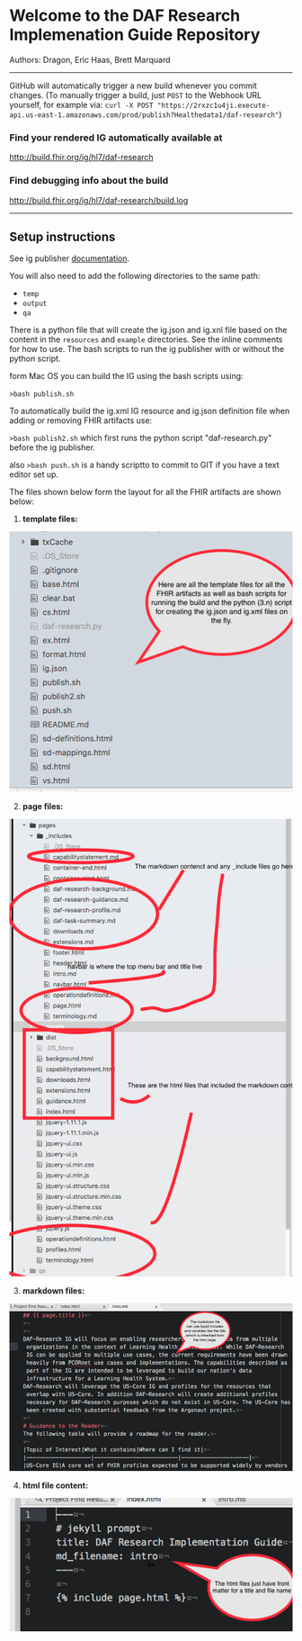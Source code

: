 
#  Welcome to the DAF Research Implemenation Guide Repository

Authors: Dragon,  Eric Haas, Brett Marquard


-----


GitHub will automatically trigger a new build whenever you commit changes.
(To manually trigger a build, just `POST` to the Webhook URL yourself, for example via:
`curl -X POST "https://2rxzc1u4ji.execute-api.us-east-1.amazonaws.com/prod/publish?Healthedata1/daf-research"`)


### Find your rendered IG automatically available at

http://build.fhir.org/ig/hl7/daf-research

### Find debugging info about the build

http://build.fhir.org/ig/hl7/daf-research/build.log

------

## Setup instructions

See ig publisher [documentation](http://wiki.hl7.org/index.php?title=IG_Publisher_Documentation).

You will also need to add the following directories to the same path:

- `temp`
- `output`
- `qa`

There is a python file that will create the ig.json and ig.xnl file based on the content in the `resources` and `example` directories.  See the inline comments for how to use.  The bash scripts to run the ig publisher with or without the python script.  


form Mac OS you can build the IG using the bash scripts using:

`>bash publish.sh`

To automatically build the ig.xml IG resource and ig.json definition file when adding or removing FHIR artifacts use:

`>bash publish2.sh`  which first runs the python script "daf-research.py" before the ig publisher.

also `>bash push.sh` is a handy scriptto to commit to GIT if you have a text editor set up.

The files shown below form the layout for all the FHIR artifacts are shown below:


1. **template files:**

![template files](template%20files.png)

2. **page files:**

![page files](page%20files.png)

3. **markdown files:**

![markdown pages](markdown%20pages.png)

4. **html file content:**

![html file content](html%20files.png)





